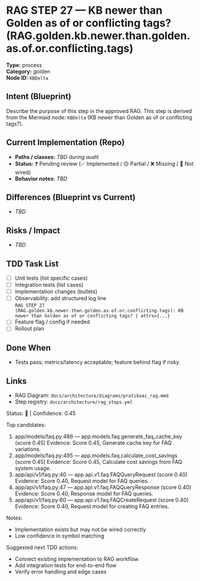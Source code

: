 # RAG STEP 27 — KB newer than Golden as of or conflicting tags? (RAG.golden.kb.newer.than.golden.as.of.or.conflicting.tags)

**Type:** process  
**Category:** golden  
**Node ID:** `KBDelta`

## Intent (Blueprint)
Describe the purpose of this step in the approved RAG. This step is derived from the Mermaid node: `KBDelta` (KB newer than Golden as of or conflicting tags?).

## Current Implementation (Repo)
- **Paths / classes:** _TBD during audit_
- **Status:** ❓ Pending review (✅ Implemented / 🟡 Partial / ❌ Missing / 🔌 Not wired)
- **Behavior notes:** _TBD_

## Differences (Blueprint vs Current)
- _TBD_

## Risks / Impact
- _TBD_

## TDD Task List
- [ ] Unit tests (list specific cases)
- [ ] Integration tests (list cases)
- [ ] Implementation changes (bullets)
- [ ] Observability: add structured log line  
  `RAG STEP 27 (RAG.golden.kb.newer.than.golden.as.of.or.conflicting.tags): KB newer than Golden as of or conflicting tags? | attrs={...}`
- [ ] Feature flag / config if needed
- [ ] Rollout plan

## Done When
- Tests pass; metrics/latency acceptable; feature behind flag if risky.

## Links
- RAG Diagram: `docs/architecture/diagrams/pratikoai_rag.mmd`
- Step registry: `docs/architecture/rag_steps.yml`


<!-- AUTO-AUDIT:BEGIN -->
Status: 🔌  |  Confidence: 0.45

Top candidates:
1) app/models/faq.py:486 — app.models.faq.generate_faq_cache_key (score 0.45)
   Evidence: Score 0.45, Generate cache key for FAQ variations.
2) app/models/faq.py:495 — app.models.faq.calculate_cost_savings (score 0.45)
   Evidence: Score 0.45, Calculate cost savings from FAQ system usage.
3) app/api/v1/faq.py:40 — app.api.v1.faq.FAQQueryRequest (score 0.40)
   Evidence: Score 0.40, Request model for FAQ queries.
4) app/api/v1/faq.py:47 — app.api.v1.faq.FAQQueryResponse (score 0.40)
   Evidence: Score 0.40, Response model for FAQ queries.
5) app/api/v1/faq.py:60 — app.api.v1.faq.FAQCreateRequest (score 0.40)
   Evidence: Score 0.40, Request model for creating FAQ entries.

Notes:
- Implementation exists but may not be wired correctly
- Low confidence in symbol matching

Suggested next TDD actions:
- Connect existing implementation to RAG workflow
- Add integration tests for end-to-end flow
- Verify error handling and edge cases
<!-- AUTO-AUDIT:END -->
